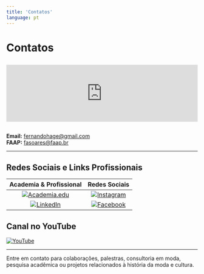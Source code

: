 ```yaml
---
title: 'Contatos'
language: pt
---
```


# Contatos

<iframe src="https://www.google.com/maps/embed?pb=!1m14!1m8!1m3!1d4853.796577936066!2d13.404954!3d52.52000659999999!3m2!1i1024!2i768!4f13.1!3m3!1m2!1s0x0%3A0x0!2zNTPCsDMxJzEyLjAiTiAxM8KwMjQnMTcuOCJF!5e0!3m2!1sen!2s!4v1234567890123" width="100%" height="150" frameborder="0" style="border:0; margin-top: 10px; margin-bottom: 15px;" allowfullscreen></iframe>

**Email:** [fernandohage@gmail.com](mailto:fernandohage@gmail.com)  
**FAAP:** [fasoares@faap.br](mailto:fasoares@faap.br)

---

## Redes Sociais e Links Profissionais

| **Academia & Profissional** | **Redes Sociais** |
|:---:|:---:|
| [![Academia.edu](https://img.shields.io/badge/Academia.edu-0077B5?style=for-the-badge&logo=academia&logoColor=white)](https://unama.academia.edu/FernandoHageSoares) | [![Instagram](https://img.shields.io/badge/Instagram-E4405F?style=for-the-badge&logo=instagram&logoColor=white)](http://instagram.com/fernandohage) |
| [![LinkedIn](https://img.shields.io/badge/LinkedIn-0077B5?style=for-the-badge&logo=linkedin&logoColor=white)](http://www.linkedin.com/in/fernandohage) | [![Facebook](https://img.shields.io/badge/Facebook-1877F2?style=for-the-badge&logo=facebook&logoColor=white)](http://www.facebook.com/fernandohage) |

## Canal no YouTube

[![YouTube](https://img.shields.io/badge/YouTube-FF0000?style=for-the-badge&logo=youtube&logoColor=white)](https://www.youtube.com/user/fernandohage/)

---

Entre em contato para colaborações, palestras, consultoria em moda, pesquisa acadêmica ou projetos relacionados à história da moda e cultura.

